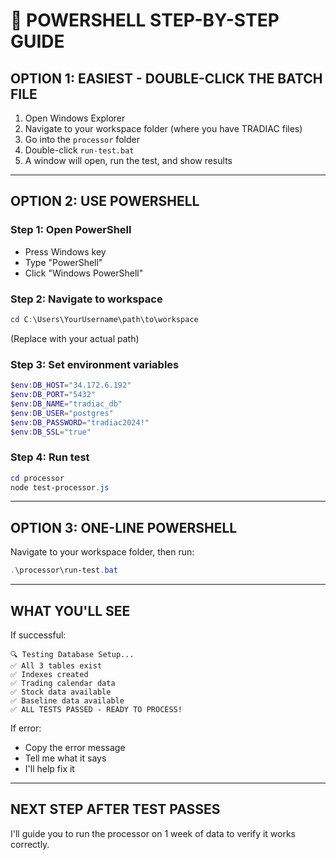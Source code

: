 # 🎯 POWERSHELL STEP-BY-STEP GUIDE

## OPTION 1: EASIEST - DOUBLE-CLICK THE BATCH FILE

1. Open Windows Explorer
2. Navigate to your workspace folder (where you have TRADIAC files)
3. Go into the `processor` folder
4. Double-click `run-test.bat`
5. A window will open, run the test, and show results

---

## OPTION 2: USE POWERSHELL

### Step 1: Open PowerShell
- Press Windows key
- Type "PowerShell"
- Click "Windows PowerShell"

### Step 2: Navigate to workspace
```powershell
cd C:\Users\YourUsername\path\to\workspace
```
(Replace with your actual path)

### Step 3: Set environment variables
```powershell
$env:DB_HOST="34.172.6.192"
$env:DB_PORT="5432"
$env:DB_NAME="tradiac_db"
$env:DB_USER="postgres"
$env:DB_PASSWORD="tradiac2024!"
$env:DB_SSL="true"
```

### Step 4: Run test
```powershell
cd processor
node test-processor.js
```

---

## OPTION 3: ONE-LINE POWERSHELL

Navigate to your workspace folder, then run:
```powershell
.\processor\run-test.bat
```

---

## WHAT YOU'LL SEE

If successful:
```
🔍 Testing Database Setup...
✅ All 3 tables exist
✅ Indexes created
✅ Trading calendar data
✅ Stock data available
✅ Baseline data available
✅ ALL TESTS PASSED - READY TO PROCESS!
```

If error:
- Copy the error message
- Tell me what it says
- I'll help fix it

---

## NEXT STEP AFTER TEST PASSES

I'll guide you to run the processor on 1 week of data to verify it works correctly.